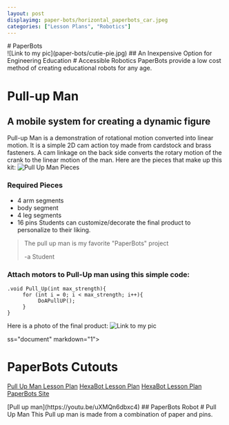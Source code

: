 ```yaml
---
layout: post
displayimg: paper-bots/horizontal_paperbots_car.jpeg
categories: ["Lesson Plans", "Robotics"]
---
```


<div class="site_title" markdown="1">
# PaperBots  
</div>

<div class="image_text_overlay" markdown="1">
![Link to my pic](paper-bots/cutie-pie.jpg)
## An Inexpensive Option for Engineering Education
# Accessible Robotics
PaperBots provide a low cost method of
creating educational robots for any age.
</div>

<div class="free_write" markdown="1">

# Pull-up Man
## A mobile system for creating a dynamic figure
Pull-up Man is a demonstration of rotational motion converted into linear motion.  It is a simple 2D cam action toy made from cardstock and brass fasteners.  A cam linkage on the back side converts the rotary motion of the crank to the linear motion of the man.  Here are the pieces that make up this kit:
![Pull Up Man Pieces](paper-bots/pull-up-pieces.jpeg)
### Required Pieces
- 4 arm segments
- body segment
- 4 leg segments
- 16 pins
 Students can customize/decorate the final product to personalize to their liking.
> The pull up man is my favorite "PaperBots" project
>
> -a Student


### Attach motors to Pull-Up man using this simple code:

```
.void Pull_Up(int max_strength){
     for (int i = 0; i < max_strength; i++){
          DoAPullUP();
     }
}

```
Here is a photo of the final product:
![Link to my pic](paper-bots/pullup-man-assembled.jpeg)

</div>

ss="document" markdown="1">
# PaperBots Cutouts
[Pull Up Man Lesson Plan](paper-bots/Pull-Up-Man-Lesson-Plan.pdf)
[HexaBot Lesson Plan](paper-bots/HexaBot-Lesson-Plan.pdf)
[HexaBot Lesson Plan](paper-bots/PUMan_Cutout.pdf)
[PaperBots Site](https://www.paperbots.org/)
</div>

<div class="video_text_overlay" markdown="1">
[Pull up man](https://youtu.be/uXMQn6dbxc4)
## PaperBots Robot
# Pull Up Man
This Pull up man is made from a combination of paper and pins.
</div>
